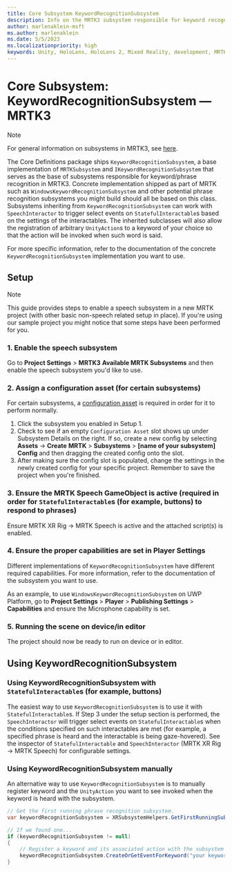 ```yaml
---
title: Core Subsystem KeywordRecognitionSubsystem
description: Info on the MRTK3 subsystem responsible for keyword recognition
author: marlenaklein-msft
ms.author: marlenaklein
ms.date: 5/5/2023
ms.localizationpriority: high
keywords: Unity, HoloLens, HoloLens 2, Mixed Reality, development, MRTK3, keyword, speech, keyword recognition, speech recognition, Mixed Reality Toolkit
---
```


# Core Subsystem: KeywordRecognitionSubsystem &#8212; MRTK3

> [!NOTE]
> For general information on subsystems in MRTK3, see [here](../../../../mrtk3-overview/architecture/subsystems.md).

The Core Definitions package ships `KeywordRecognitionSubsystem`, a base implementation of `MRTKSubsystem` and `IKeywordRecognitionSubsystem` that serves  as the base of subsystems responsible for keyword/phrase recognition in MRTK3. Concrete implementation shipped as part of MRTK such as `WindowsKeywordRecognitionSubsystem` and other potential phrase recognition subsystems you might build should all be based on this class. Subsystems inheriting from `KeywordRecognitionSubsystem` can work with `SpeechInteractor` to trigger select events on `StatefulInteractable`s based on the settings of the interactables. The inherited subclasses will also allow the registration of arbitrary `UnityAction`s to a keyword of your choice so that the action will be invoked when such word is said.

For more specific information, refer to the documentation of the concrete `KeywordRecognitionSubsystem` implementation you want to use.

## Setup

> [!NOTE]
> This guide provides steps to enable a speech subsystem in a new MRTK project (with other basic non-speech related setup in place). If you're using our sample project you might notice that some steps have been performed for you.

### 1. Enable the speech subsystem

Go to **Project Settings** > **MRTK3** **Available MRTK Subsystems** and then enable the speech subsystem you'd like to use.

### 2. Assign a configuration asset (for certain subsystems)

For certain subsystems, a [configuration asset](../../../../mrtk3-overview/architecture/subsystems.md#configuration) is required in order for it to perform normally. 

1. Click the subsystem you enabled in Setup 1.
1. Check to see if an empty `Configuration Asset` slot shows up under Subsystem Details on the right. If so, create a new config by selecting **Assets** -> **Create** **MRTK** > **Subsystems** > **[name of your subsystem] Config** and then dragging the created config onto the slot. 
1. After making sure the config slot is populated, change the settings in the newly created config for your specific project. Remember to save the project when you're finished.

### 3. Ensure the MRTK Speech GameObject is active (required in order for `StatefulInteractable`s (for example, buttons) to respond to phrases)

Ensure MRTK XR Rig -> MRTK Speech is active and the attached script(s) is enabled.

### 4. Ensure the proper capabilities are set in Player Settings

Different implementations of `KeywordRecognitionSubsystem` have different required capabilities. For more information, refer to the documentation of the subsystem you want to use.

As an example, to use `WindowsKeywordRecognitionSubsystem` on UWP Platform, go to **Project Settings** > **Player** > **Publishing Settings** > **Capabilities** and ensure the Microphone capability is set.

### 5. Running the scene on device/in editor

The project should now be ready to run on device or in editor.

## Using KeywordRecognitionSubsystem

### Using KeywordRecognitionSubsystem with `StatefulInteractable`s (for example, buttons)

The easiest way to use `KeywordRecognitionSubsystem` is to use it with `StatefulInteractable`s. If Step 3 under the setup section is performed, the `SpeechInteractor` will trigger select events on `StatefulInteractable`s when the conditions specified on such interactables are met (for example, a specified phrase is heard and the interactable is being gaze-hovered). See the inspector of `StatefulInteractable` and `SpeechInteractor` (MRTK XR Rig -> MRTK Speech) for configurable settings.

### Using KeywordRecognitionSubsystem manually

An alternative way to use `KeywordRecognitionSubsystem` is to manually register keyword and the `UnityAction` you want to see invoked when the keyword is heard with the subsystem.

```c#
// Get the first running phrase recognition subsystem.
var keywordRecognitionSubsystem = XRSubsystemHelpers.GetFirstRunningSubsystem<KeywordRecognitionSubsystem>();

// If we found one...
if (keywordRecognitionSubsystem != null)
{
    // Register a keyword and its associated action with the subsystem
    keywordRecognitionSubsystem.CreateOrGetEventForKeyword("your keyword").AddListener(() => Debug.Log("Keyword recognized"));
}
```
